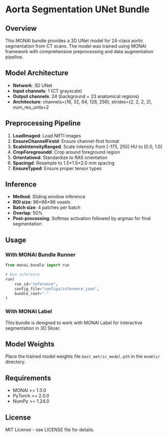 # Aorta Segmentation UNet Bundle

## Overview

This MONAI bundle provides a 3D UNet model for 24-class aortic segmentation from CT scans. The model was trained using MONAI framework with comprehensive preprocessing and data augmentation pipeline.

## Model Architecture

- **Network**: 3D UNet
- **Input channels**: 1 (CT grayscale)
- **Output channels**: 24 (background + 23 anatomical regions)
- **Architecture**: channels=(16, 32, 64, 128, 256), strides=(2, 2, 2, 2), num_res_units=2

## Preprocessing Pipeline

1. **LoadImaged**: Load NIfTI images
2. **EnsureChannelFirstd**: Ensure channel-first format
3. **ScaleIntensityRanged**: Scale intensity from [-175, 250] HU to [0.0, 1.0]
4. **CropForegroundd**: Crop around foreground region
5. **Orientationd**: Standardize to RAS orientation
6. **Spacingd**: Resample to 1.5×1.5×2.0 mm spacing
7. **EnsureTyped**: Ensure proper tensor types

## Inference

- **Method**: Sliding window inference
- **ROI size**: 96×96×96 voxels
- **Batch size**: 4 patches per batch
- **Overlap**: 50%
- **Post-processing**: Softmax activation followed by argmax for final segmentation

## Usage

### With MONAI Bundle Runner

```python
from monai.bundle import run

# Run inference
run(
    run_id="inference",
    config_file="configs/inference.json",
    bundle_root="."
)
```

### With MONAI Label

This bundle is designed to work with MONAI Label for interactive segmentation in 3D Slicer.

## Model Weights

Place the trained model weights file `best_metric_model.pth` in the `models/` directory.

## Requirements

- MONAI >= 1.3.0
- PyTorch >= 2.0.0
- NumPy >= 1.24.0

## License

MIT License - see LICENSE file for details.
